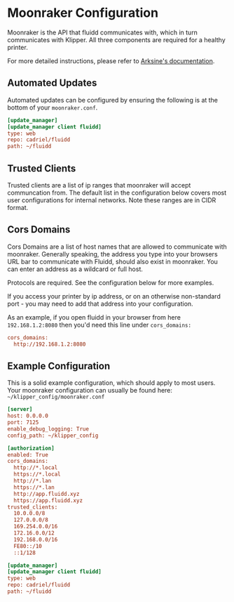 # Moonraker Configuration

Moonraker is the API that fluidd communicates with, which in turn communicates with Klipper.
All three components are required for a healthy printer.

For more detailed instructions, please refer to [Arksine's documentation](https://github.com/Arksine/moonraker/blob/master/docs/installation.md).

## Automated Updates

Automated updates can be configured by ensuring the following is at the bottom of your `moonraker.conf`.

```ini
[update_manager]
[update_manager client fluidd]
type: web
repo: cadriel/fluidd
path: ~/fluidd
```

## Trusted Clients

Trusted clients are a list of ip ranges that moonraker will accept communcation from.
The default list in the configuration below covers most user configurations for internal networks.
Note these ranges are in CIDR format.

## Cors Domains

Cors Domains are a list of host names that are allowed to communicate with moonraker. Generally speaking,
the address you type into your browsers URL bar to communicate with Fluidd, should also exist in moonraker.
You can enter an address as a wildcard or full host.

Protocols are required. See the configuration below for more examples.

If you access your printer by ip address, or on an otherwise non-standard port - you may need to add that address into your configuration.

As an example, if you open fluidd in your browser from here `192.168.1.2:8080` then you'd need this line under `cors_domains:`

```ini
cors_domains:
  http://192.168.1.2:8080
```

## Example Configuration

This is a solid example configuration, which should apply to most users.
Your moonraker configuration can usually be found here: `~/klipper_config/moonraker.conf`

```ini
[server]
host: 0.0.0.0
port: 7125
enable_debug_logging: True
config_path: ~/klipper_config

[authorization]
enabled: True
cors_domains:
  http://*.local
  https://*.local
  http://*.lan
  https://*.lan
  http://app.fluidd.xyz
  https://app.fluidd.xyz
trusted_clients:
  10.0.0.0/8
  127.0.0.0/8
  169.254.0.0/16
  172.16.0.0/12
  192.168.0.0/16
  FE80::/10
  ::1/128

[update_manager]
[update_manager client fluidd]
type: web
repo: cadriel/fluidd
path: ~/fluidd
```
